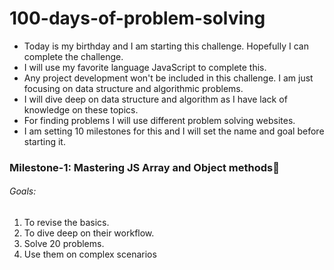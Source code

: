 # 100-days-of-problem-solving

- Today is my birthday and I am starting this challenge. Hopefully I can complete the challenge.
- I will use my favorite language JavaScript to complete this.
- Any project development won't be included in this challenge. I am just focusing on data structure and algorithmic problems.
- I will dive deep on data structure and algorithm as I have lack of knowledge on these topics.
- For finding problems I will use different problem solving websites.
- I am setting 10 milestones for this and I will set the name and goal before starting it.

### Milestone-1: Mastering JS Array and Object methods🚀

###### Goals:

1. To revise the basics.
2. To dive deep on their workflow.
3. Solve 20 problems.
4. Use them on complex scenarios
